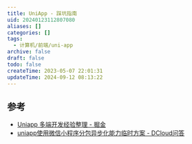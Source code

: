 ```yaml
---
title: UniApp - 踩坑指南
uid: 20240123112807080
aliases: []
categories: []
tags:
  - 计算机/前端/uni-app
archive: false
draft: false
todo: false
createTime: 2023-05-07 22:01:31
updateTime: 2024-09-12 08:13:22
---
```


## 参考

- [Uniapp 多端开发经验整理 - 掘金](https://juejin.cn/post/7138221718518595621)
- [uniapp使用微信小程序分包异步化能力临时方案 - DCloud问答](https://ask.dcloud.net.cn/article/39622)
